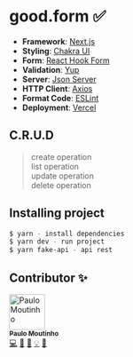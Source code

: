 # good.form ✅

- **Framework**: [Next.js](https://nextjs.org/)
- **Styling**: [Chakra UI](https://chakra-ui.com/)
- **Form**: [React Hook Form](https://react-hook-form.com/)
- **Validation**: [Yup](https://react-hook-form.com/get-started/#SchemaValidation)
- **Server**: [Json Server](https://www.npmjs.com/package/json-server)
- **HTTP Client**: [Axios](https://axios-http.com/)
- **Format Code**: [ESLint](https://eslint.org/)
- **Deployment**: [Vercel](https://vercel.com)

## C.R.U.D

> create operation </br>
> list operation </br>
> update operation </br>
> delete operation</br> 

## Installing project

```sh
$ yarn - install dependencies 
$ yarn dev - run project 
$ yarn fake-api - api rest 
```
## Contributor ✨
<td align="center"><a href="https://github.com/moutinhofuturedev"><img src="https://avatars.githubusercontent.com/u/86997545?v=4" width="64px;" alt="Paulo Moutinho"/><br /><sub><b>Paulo Moutinho</b></sub></a><br /><a href="https://github.com/moutinhofuturedev/Good-Form/commits?author=moutinhofuturedev" title="Code">💻</a> <a href="#maintenance-moutinhofuturedev" title="Maintenance">🚧</a> <a href="https://github.com/moutinhofuturedev/Good-Form/commits?author=moutinhofuturedev" title="Documentation">📖</a> <a href="#example-moutinhofururedev" title="Examples">💡</a> <a href="#design-moutinhofuturedev" title="Design">🎨</a></td>
